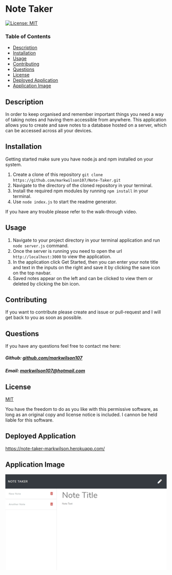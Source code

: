 # Note Taker

[![License: MIT](https://img.shields.io/badge/License-MIT-yellow.svg)](https://opensource.org/licenses/MIT)

### Table of Contents

- [Description](#description)
- [Installation](#installation)
- [Usage](#usage)
- [Contributing](#contributing)
- [Questions](#questions)
- [License](#license)
- [Deployed Application](#deployed-application)
- [Application Image](#application-image)

## Description

In order to keep organised and remember important things you need a way of taking notes and having them accessible from anywhere. This application allows you to create and save notes to a database hosted on a server, which can be accessed across all your devices. 

## Installation

Getting started make sure you have node.js and npm installed on your system.

1. Create a clone of this repository ``git clone https://github.com/markwilson107/Note-Taker.git``
2. Navigate to the directory of the cloned repository in your terminal.
3. Install the required npm modules by running ``npm install`` in your terminal.
4. Use ``node index.js`` to start the readme generator.

If you have any trouble please refer to the walk-through video.

## Usage

1. Navigate to your project directory in your terminal application and run ``node server.js`` command.
2. Once the server is running you need to open the url ``http://localhost:3000`` to view the application.
3. In the application click Get Started, then you can enter your note title and text in the inputs on the right and save it by clicking the save icon on the top navbar.
4. Saved notes appear on the left and can be clicked to view them or deleted by clicking the bin icon.

## Contributing

If you want to contribute please create and issue or pull-request and I will get back to you as soon as possible.

## Questions

If you have any questions feel free to contact me here:

 ##### Github: [github.com/markwilson107](https://github.com/markwilson107)

 ##### Email: [markwilson107@hotmail.com](mailto:markwilson107@hotmail.com?subject=[GitHub])


## License

[MIT](https://opensource.org/licenses/MIT)

You have the freedom to do as you like with this permissive software, as long as an original copy and license notice is included. I cannon be held liable for this software.

## Deployed Application

https://note-taker-markwilson.herokuapp.com/

## Application Image

 ![Image of Application](https://github.com/markwilson107/Note-Taker/blob/main/images/deployed-application.png)

